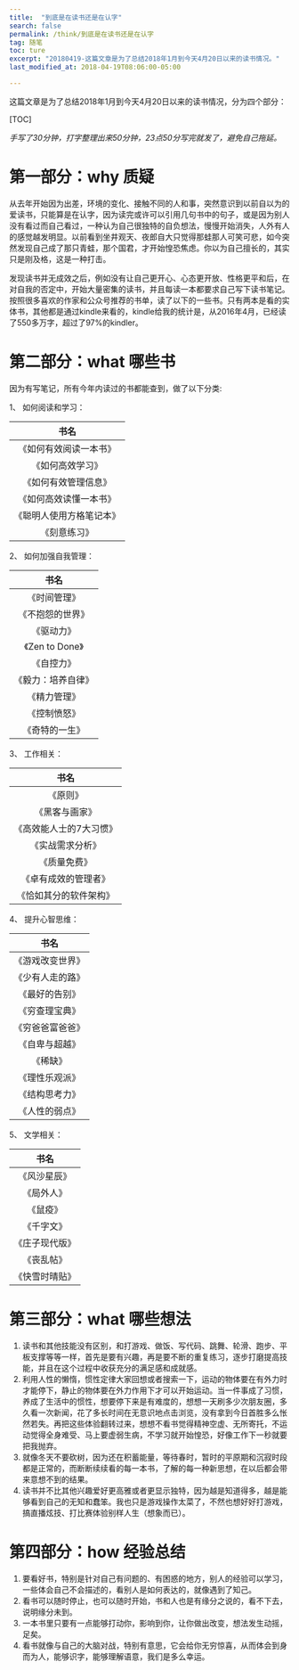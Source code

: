 ```yaml
---
title:  "到底是在读书还是在认字"
search: false
permalink: /think/到底是在读书还是在认字
tag: 随笔
toc: ture
excerpt: "20180419-这篇文章是为了总结2018年1月到今天4月20日以来的读书情况。"
last_modified_at: 2018-04-19T08:06:00-05:00

---
```




这篇文章是为了总结2018年1月到今天4月20日以来的读书情况，分为四个部分：

[TOC]

*手写了30分钟，打字整理出来50分钟，23点50分写完就发了，避免自己拖延。*

# 第一部分：why 质疑

从去年开始因为出差，环境的变化、接触不同的人和事，突然意识到以前自以为的爱读书，只能算是在认字，因为读完或许可以引用几句书中的句子，或是因为别人没有看过而自己看过，一种认为自己很独特的自负想法，慢慢开始消失，人外有人的感觉越发明显。以前看到坐井观天、夜郎自大只觉得那蛙那人可笑可悲，如今突然发现自己成了那只青蛙，那个国君，才开始惶恐焦虑。你以为自己擅长的，其实只是刚及格，这是一种打击。

发现读书并无成效之后，例如没有让自己更开心、心态更开放、性格更平和后，在对自我的否定中，开始大量密集的读书，并且每读一本都要求自己写下读书笔记。按照很多喜欢的作家和公众号推荐的书单，读了以下的一些书。只有两本是看的实体书，其他都是通过kindle来看的，kindle给我的统计是，从2016年4月，已经读了550多万字，超过了97%的kindler。

# 第二部分：what 哪些书

因为有写笔记，所有今年内读过的书都能查到，做了以下分类:

1、  如何阅读和学习：

|           书名           |
| :----------------------: |
|  《如何有效阅读一本书》  |
|     《如何高效学习》     |
|   《如何有效管理信息》   |
|  《如何高效读懂一本书》  |
| 《聪明人使用方格笔记本》 |
|       《刻意练习》       |

2、  如何加强自我管理：

|        书名        |
| :----------------: |
|    《时间管理》    |
|  《不抱怨的世界》  |
|     《驱动力》     |
|  《Zen to Done》   |
|     《自控力》     |
| 《毅力：培养自律》 |
|    《精力管理》    |
|    《控制愤怒》    |
|   《奇特的一生》   |






3、  工作相关：

|          书名           |
| :---------------------: |
|        《原则》         |
|     《黑客与画家》      |
| 《高效能人士的7大习惯》 |
|    《实战需求分析》     |
|      《质量免费》       |
|  《卓有成效的管理者》   |
| 《恰如其分的软件架构》  |



4、  提升心智思维：

|       书名       |
| :--------------: |
| 《游戏改变世界》 |
| 《少有人走的路》 |
|  《最好的告别》  |
|  《穷查理宝典》  |
| 《穷爸爸富爸爸》 |
|  《自卑与超越》  |
|     《稀缺》     |
|  《理性乐观派》  |
|  《结构思考力》  |
|  《人性的弱点》  |



5、  文学相关：

|      书名      |
| :------------: |
|  《风沙星辰》  |
|   《局外人》   |
|    《鼠疫》    |
|   《千字文》   |
| 《庄子现代版》 |
|   《丧乱帖》   |
| 《快雪时晴贴》 |



# 第三部分：what 哪些想法

1. 读书和其他技能没有区别，和打游戏、做饭、写代码、跳舞、轮滑、跑步、平板支撑等等一样，首先是要有兴趣，再是要不断的重复练习，逐步打磨提高技能，并且在这个过程中收获充分的满足感和成就感。
2. 利用人性的懒惰，惯性定律大家回想或者搜索一下，运动的物体要在有外力时才能停下，静止的物体要在外力作用下才可以开始运动。当一件事成了习惯，养成了生活中的惯性，想要停下来是有难度的，想想一天刷多少次朋友圈，多久看一次新闻，花了多长时间在无意识地点击浏览，没有拿到今日首胜多么怅然若失。再把这些体验翻转过来，想想不看书觉得精神空虚、无所寄托，不运动觉得全身难受、马上要虚弱生病，不学习就开始惶恐，好像工作下一秒就要把我抛弃。
3.   就像冬天不要砍树，因为还在积蓄能量，等待春时，暂时的平原期和沉寂时段都是正常的，而断断续续看的每一本书，了解的每一种新思想，在以后都会带来意想不到的结果。
4.  读书并不比其他兴趣爱好更高雅或者更显示独特，因为越是知道得多，越是能够看到自己的无知和蠢笨。我也只是游戏操作太菜了，不然也想好好打游戏，搞直播炫技、打比赛体验别样人生（想象而已）。

# 第四部分：how 经验总结



1. 要看好书，特别是针对自己有问题的、有困惑的地方，别人的经验可以学习，一些体会自己不会描述的，看别人是如何表达的，就像遇到了知己。
2.   看书可以随时停止，也可以随时开始，书和人也是有缘分之说的，看不下去，说明缘分未到。
3.  一本书里只要有一点能够打动你，影响到你，让你做出改变，想法发生动摇，足矣。
4.  看书就像与自己的大脑对战，特别有意思，它会给你无穷惊喜，从而体会到身而为人，能够识字，能够理解语意，我们是多么幸运。

